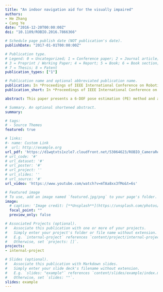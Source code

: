 ```yaml
---
title: "An indoor navigation aid for the visually impaired"
authors:
- He Zhang
- Cang Ye
date: "2016-12-20T00:00:00Z"
doi: "10.1109/ROBIO.2016.7866366"

# Schedule page publish date (NOT publication's date).
publishDate: "2017-01-01T00:00:00Z"

# Publication type.
# Legend: 0 = Uncategorized; 1 = Conference paper; 2 = Journal article;
# 3 = Preprint / Working Paper; 4 = Report; 5 = Book; 6 = Book section;
# 7 = Thesis; 8 = Patent
publication_types: ["1"]

# Publication name and optional abbreviated publication name.
publication: In *Proceedings of IEEE International Conference on Robotics and Biomimetics (ROBIO)*, Qingdao, China, Dec. 3-7, pp. 467-472 (***Finalist of Best Conference Paper Award***)
publication_short: In *Proceedings of IEEE International Conference on Robotics and Biomimetics (ROBIO)*, Qingdao, China, Dec. 3-7, pp. 467-472 (***Finalist of Best Conference Paper Award***)

abstract: This paper presents a 6-DOF pose estimation (PE) method and an indoor wayfinding system based on the method for the visually impaired (VI). The PE method involves two graph SLAM processes to reduce the accumulative pose error of device. In the first step, the floor plane is extracted from the 3D camera’s point cloud and added as a landmark node into the graph for 6-DOF SLAM to reduce roll, pitch and Z errors. In the second step, the wall lines are extracted and incorporated into the graph for 3-DOF SLAM to reduce X, Y and yaw errors. The method reduces the 6-DOF pose error and results in more accurate pose with less computational time than the existing state-of-the-art planar SLAM methods. Based on the PE method, a wayfinding system is developed for navigating a VI person in an indoor environment. The system uses the estimated pose and floorplan to locate the device user in a building and guide the user by announcing the points of interest and navigational commands through a speech interface. Experimental results validate the effectiveness of the PE method and demonstrate that the system may substantially ease an indoor navigation task.

# Summary. An optional shortened abstract.
summary:

# tags:
# - Source Themes
featured: true

# links:
#- name: Custom Link
#  url: http://example.org
url_pdf: 'https://d1wqtxts1xzle7.cloudfront.net/53064623/ROBIO_CameraReady_update.pdf?1494392301=&response-content-disposition=inline%3B+filename%3DAn_Indoor_Navigation_Aid_for_the_Visuall.pdf&Expires=1595346416&Signature=eRD5jz04Fq19V~Bpy-haPdv9W9bHNWyDwA5mb8kIF0AfG3QZZrg1I0Szc96rg5J1KmCjtpF2-yA3KNz9IWpXVI1e7HMlDKzcclQ669vytd5ImOaVHtyHxQr7TPAdHBIThTlnvGIiLwlsLCw-ny7dIhObwGMKRfHd17FfvXpXg1ITO-TPJbOE-FqF5~gjDQNdFpi-zrQwbq1XHLQ9xQG~ztQlqaIqQZW-Lw6eq1gnh-TCCAtbtQmUcRyttT8zkUq0y3o8jipDe-lsuP31rgAoBYGgqsdsRSlqhf7yRO-~Mp6CkBS0cnJghGd7Y~3hQELapFaJ3Y2br1u8R4IX327yYQ__&Key-Pair-Id=APKAJLOHF5GGSLRBV4ZA' #http://eprints.soton.ac.uk/352095/1/Cushen-IMV2013.pdf
# url_code: '#'
# url_dataset: '#'
# url_poster: '#'
# url_project: ''
# url_slides: ''
# url_source: '#'
url_video: 'https://www.youtube.com/watch?v=mTAa8xx3fMo&t=6s'

# Featured image
# To use, add an image named `featured.jpg/png` to your page's folder.
image:
  # caption: 'Image credit: [**Unsplash**](https://unsplash.com/photos/pLCdAaMFLTE)'
  focal_point: ""
  preview_only: false

# Associated Projects (optional).
#   Associate this publication with one or more of your projects.
#   Simply enter your project's folder or file name without extension.
#   E.g. `internal-project` references `content/project/internal-project/index.md`.
#   Otherwise, set `projects: []`.
projects:
- internal-project

# Slides (optional).
#   Associate this publication with Markdown slides.
#   Simply enter your slide deck's filename without extension.
#   E.g. `slides: "example"` references `content/slides/example/index.md`.
#   Otherwise, set `slides: ""`.
slides: example
---
```

